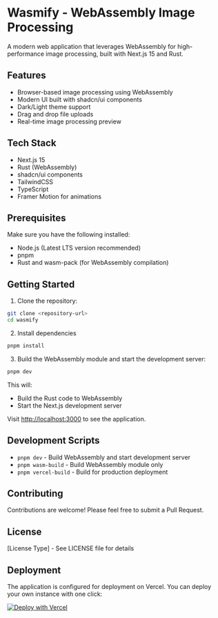 # Wasmify - WebAssembly Image Processing

A modern web application that leverages WebAssembly for high-performance image processing, built with Next.js 15 and Rust.

## Features

- Browser-based image processing using WebAssembly
- Modern UI built with shadcn/ui components
- Dark/Light theme support
- Drag and drop file uploads
- Real-time image processing preview

## Tech Stack

- Next.js 15
- Rust (WebAssembly)
- shadcn/ui components
- TailwindCSS
- TypeScript
- Framer Motion for animations

## Prerequisites

Make sure you have the following installed:
- Node.js (Latest LTS version recommended)
- pnpm
- Rust and wasm-pack (for WebAssembly compilation)

## Getting Started

1. Clone the repository:
```bash
git clone <repository-url>
cd wasmify
```

2. Install dependencies

```bash
pnpm install
```

3. Build the WebAssembly module and start the development server:

```bash
pnpm dev
```
This will:
- Build the Rust code to WebAssembly
- Start the Next.js development server

Visit [http://localhost:3000](http://localhost:3000) to see the application.

## Development Scripts

- `pnpm dev` - Build WebAssembly and start development server
- `pnpm wasm-build` - Build WebAssembly module only
- `pnpm vercel-build` - Build for production deployment

## Contributing

Contributions are welcome! Please feel free to submit a Pull Request.

## License

[License Type] - See LICENSE file for details

## Deployment

The application is configured for deployment on Vercel. You can deploy your own instance with one click:

[![Deploy with Vercel](https://vercel.com/button)](https://vercel.com/new/clone?repository-url=https://github.com/redBaron23/wasmify)
